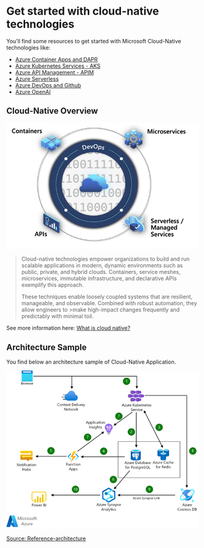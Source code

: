 # Get started with cloud-native technologies

You'll find some resources to get started with Microsoft Cloud-Native technologies like:

- [Azure Container Apps and DAPR](./aca-dapr.md)
- [Azure Kubernetes Services - AKS](./aks.md)
- [Azure API Management - APIM](./apim.md)
- [Azure Serverless](./serverless.md)
- [Azure DevOps and Github](./devops.md)
- [Azure OpenAI](./aoai.md)

## Cloud-Native Overview

![Cloud-Native](./media/cloud-native.png)

>Cloud-native technologies empower organizations to build and run scalable applications in modern, dynamic environments such as public, private, and hybrid clouds. Containers, service meshes, microservices, immutable infrastructure, and declarative APIs exemplify this approach.
>
>These techniques enable loosely coupled systems that are resilient, manageable, and observable. Combined with robust automation, they allow engineers to >make high-impact changes frequently and predictably with minimal toil.

See more information here: [What is cloud native?](https://learn.microsoft.com/en-us/dotnet/architecture/cloud-native/definition)

## Architecture Sample

You find below an architecture sample of Cloud-Native Application.

![Cloud-native Reference architecture](./media/cloud-native-apps.png)

[Source: Reference-architecture](https://learn.microsoft.com/en-us/azure/architecture/solution-ideas/articles/cloud-native-apps)
